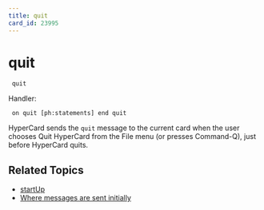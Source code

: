 ```yaml
---
title: quit
card_id: 23995
---
```


# quit

<code><pre>
quit
</pre></code>

Handler:

<code><pre>
on quit
  [ph:statements]
end quit
</pre></code>

HyperCard sends the <code>quit</code> message to the current card when the user chooses Quit HyperCard from the File menu (or presses Command-Q), just before HyperCard quits. 


## Related Topics

* [startUp](/HyperTalkReference/systemmessages/startUp)
* [Where messages are sent initially](/HyperTalkReference/systemmessages/Where-messages-are-sent-initially)
